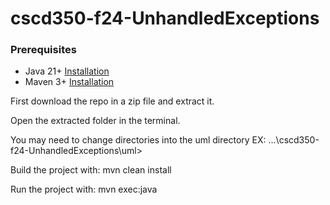 # cscd350-f24-UnhandledExceptions

### Prerequisites

- Java 21+ [Installation](https://www.java.com/en/download/help/download_options.html)
- Maven 3+ [Installation](https://maven.apache.org/download.cgi)

First download the repo in a zip file and extract it.

Open the extracted folder in the terminal.

You may need to change directories into the uml directory
EX: ...\cscd350-f24-UnhandledExceptions\uml> 

Build the project with: mvn clean install

Run the project with: mvn exec:java
